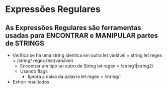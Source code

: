 # Expressões Regulares
## As Expressões Regulares são ferramentas usadas para ENCONTRAR e MANIPULAR partes de STRINGS
* Verifica se há uma string identica em outra
    let variável = string
    let regex = /string/
    regex.test(variável)
    * Encontrar um tipo ou outro de String
        let regex = /string1|string2/
    * Usando flags
        * Ignora a caixa da palavra
            let regex = /string/i
* Extrair resultados
    